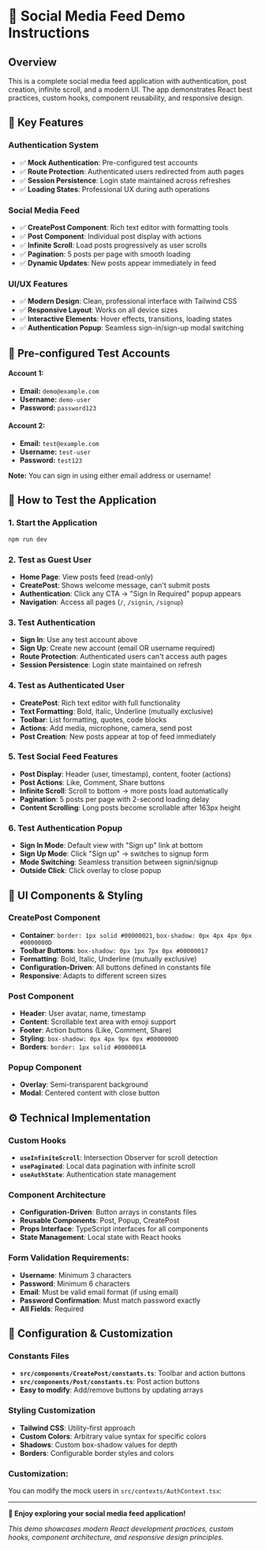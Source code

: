# 🚀 Social Media Feed Demo Instructions

## **Overview**
This is a complete social media feed application with authentication, post creation, infinite scroll, and a modern UI. The app demonstrates React best practices, custom hooks, component reusability, and responsive design.

## **🎯 Key Features**

### **Authentication System**
- ✅ **Mock Authentication**: Pre-configured test accounts
- ✅ **Route Protection**: Authenticated users redirected from auth pages
- ✅ **Session Persistence**: Login state maintained across refreshes
- ✅ **Loading States**: Professional UX during auth operations

### **Social Media Feed**
- ✅ **CreatePost Component**: Rich text editor with formatting tools
- ✅ **Post Component**: Individual post display with actions
- ✅ **Infinite Scroll**: Load posts progressively as user scrolls
- ✅ **Pagination**: 5 posts per page with smooth loading
- ✅ **Dynamic Updates**: New posts appear immediately in feed

### **UI/UX Features**
- ✅ **Modern Design**: Clean, professional interface with Tailwind CSS
- ✅ **Responsive Layout**: Works on all device sizes
- ✅ **Interactive Elements**: Hover effects, transitions, loading states
- ✅ **Authentication Popup**: Seamless sign-in/sign-up modal switching

## **🔐 Pre-configured Test Accounts**

#### **Account 1:**
- **Email:** `demo@example.com`
- **Username:** `demo-user`
- **Password:** `password123`

#### **Account 2:**
- **Email:** `test@example.com`
- **Username:** `test-user`
- **Password:** `test123`

**Note:** You can sign in using either email address or username!

## **🚀 How to Test the Application**

### **1. Start the Application**
```bash
npm run dev
```

### **2. Test as Guest User**
- **Home Page**: View posts feed (read-only)
- **CreatePost**: Shows welcome message, can't submit posts
- **Authentication**: Click any CTA → "Sign In Required" popup appears
- **Navigation**: Access all pages (`/`, `/signin`, `/signup`)

### **3. Test Authentication**
- **Sign In**: Use any test account above
- **Sign Up**: Create new account (email OR username required)
- **Route Protection**: Authenticated users can't access auth pages
- **Session Persistence**: Login state maintained on refresh

### **4. Test as Authenticated User**
- **CreatePost**: Rich text editor with full functionality
- **Text Formatting**: Bold, Italic, Underline (mutually exclusive)
- **Toolbar**: List formatting, quotes, code blocks
- **Actions**: Add media, microphone, camera, send post
- **Post Creation**: New posts appear at top of feed immediately

### **5. Test Social Feed Features**
- **Post Display**: Header (user, timestamp), content, footer (actions)
- **Post Actions**: Like, Comment, Share buttons
- **Infinite Scroll**: Scroll to bottom → more posts load automatically
- **Pagination**: 5 posts per page with 2-second loading delay
- **Content Scrolling**: Long posts become scrollable after 163px height

### **6. Test Authentication Popup**
- **Sign In Mode**: Default view with "Sign up" link at bottom
- **Sign Up Mode**: Click "Sign up" → switches to signup form
- **Mode Switching**: Seamless transition between signin/signup
- **Outside Click**: Click overlay to close popup


## **🎨 UI Components & Styling**

### **CreatePost Component**
- **Container**: `border: 1px solid #00000021`, `box-shadow: 0px 4px 4px 0px #0000000D`
- **Toolbar Buttons**: `box-shadow: 0px 1px 7px 0px #00000017`
- **Formatting**: Bold, Italic, Underline (mutually exclusive)
- **Configuration-Driven**: All buttons defined in constants file
- **Responsive**: Adapts to different screen sizes

### **Post Component**
- **Header**: User avatar, name, timestamp
- **Content**: Scrollable text area with emoji support
- **Footer**: Action buttons (Like, Comment, Share)
- **Styling**: `box-shadow: 0px 4px 9px 0px #0000000D`
- **Borders**: `border: 1px solid #0000001A`

### **Popup Component**
- **Overlay**: Semi-transparent background
- **Modal**: Centered content with close button

## **⚙️ Technical Implementation**

### **Custom Hooks**
- **`useInfiniteScroll`**: Intersection Observer for scroll detection
- **`usePaginated`**: Local data pagination with infinite scroll
- **`useAuthState`**: Authentication state management

### **Component Architecture**
- **Configuration-Driven**: Button arrays in constants files
- **Reusable Components**: Post, Popup, CreatePost
- **Props Interface**: TypeScript interfaces for all components
- **State Management**: Local state with React hooks




### **Form Validation Requirements:**

- **Username**: Minimum 3 characters
- **Password**: Minimum 6 characters
- **Email**: Must be valid email format (if using email)
- **Password Confirmation**: Must match password exactly
- **All Fields**: Required

## **🔧 Configuration & Customization**

### **Constants Files**
- **`src/components/CreatePost/constants.ts`**: Toolbar and action buttons
- **`src/components/Post/constants.ts`**: Post action buttons
- **Easy to modify**: Add/remove buttons by updating arrays

### **Styling Customization**
- **Tailwind CSS**: Utility-first approach
- **Custom Colors**: Arbitrary value syntax for specific colors
- **Shadows**: Custom box-shadow values for depth
- **Borders**: Configurable border styles and colors


### **Customization:**

You can modify the mock users in `src/contexts/AuthContext.tsx`:


---

**🎉 Enjoy exploring your social media feed application!**

*This demo showcases modern React development practices, custom hooks, component architecture, and responsive design principles.*
